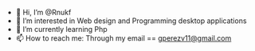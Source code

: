 - 👋 Hi, I’m @Rnukf
- 👀 I’m interested in Web design and Programming desktop applications
- 🌱 I’m currently learning Php
- 📫 How to reach me: Through my email == gperezv11@gmail.com

<!---
Rnukf/Rnukf is a ✨ special ✨ repository because its `README.md` (this file) appears on your GitHub profile.
You can click the Preview link to take a look at your changes.
--->
